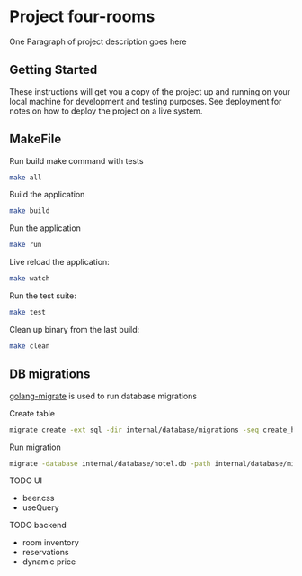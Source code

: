 # Project four-rooms

One Paragraph of project description goes here

## Getting Started

These instructions will get you a copy of the project up and running on your local machine for development and testing purposes. See deployment for notes on how to deploy the project on a live system.

## MakeFile

Run build make command with tests
```bash
make all
```

Build the application
```bash
make build
```

Run the application
```bash
make run
```

Live reload the application:
```bash
make watch
```

Run the test suite:
```bash
make test
```

Clean up binary from the last build:
```bash
make clean
```

## DB migrations
[golang-migrate](https://github.com/golang-migrate/migrate) is used to run database migrations

Create table
```bash
migrate create -ext sql -dir internal/database/migrations -seq create_hotels_table
```

Run migration
```bash
migrate -database internal/database/hotel.db -path internal/database/migrations up
```

TODO UI
- beer.css
- useQuery

TODO backend
- room inventory
- reservations
- dynamic price